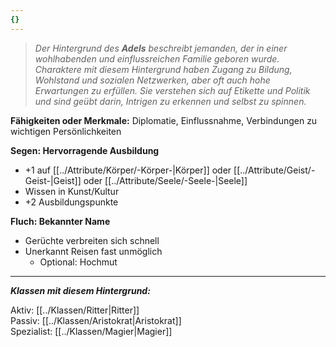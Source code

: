 ```yaml
---
{}
---
```

> *Der Hintergrund des **Adels** beschreibt jemanden, der in einer wohlhabenden und einflussreichen Familie geboren wurde. Charaktere mit diesem Hintergrund haben Zugang zu Bildung, Wohlstand und sozialen Netzwerken, aber oft auch hohe Erwartungen zu erfüllen. Sie verstehen sich auf Etikette und Politik und sind geübt darin, Intrigen zu erkennen und selbst zu spinnen.*  
  
**Fähigkeiten oder Merkmale:** Diplomatie, Einflussnahme, Verbindungen zu wichtigen Persönlichkeiten  
  
**Segen: Hervorragende Ausbildung**  
  
- +1 auf [[../Attribute/Körper/-Körper-|Körper]] oder [[../Attribute/Geist/-Geist-|Geist]] oder [[../Attribute/Seele/-Seele-|Seele]]  
- Wissen in Kunst/Kultur  
- +2 Ausbildungspunkte  
  
**Fluch: Bekannter Name**  
  
- Gerüchte verbreiten sich schnell  
- Unerkannt Reisen fast unmöglich  
	- Optional: Hochmut  
  
---  
  
***Klassen mit diesem Hintergrund:***  
  
Aktiv: [[../Klassen/Ritter|Ritter]]  
Passiv: [[../Klassen/Aristokrat|Aristokrat]]  
Spezialist: [[../Klassen/Magier|Magier]]